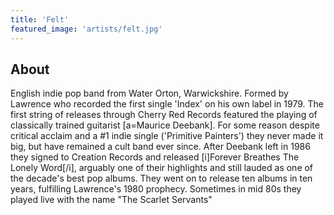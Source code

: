 ```yaml
---
title: 'Felt'
featured_image: 'artists/felt.jpg'
---
```


## About

English indie pop band from Water Orton, Warwickshire. Formed by Lawrence who recorded the first single 'Index' on his own label in 1979. The first string of releases through Cherry Red Records featured the playing of classically trained guitarist [a=Maurice Deebank]. For some reason despite critical acclaim and a #1 indie single ('Primitive Painters') they never made it big, but have remained a cult band ever since. After Deebank left in 1986 they signed to Creation Records and released [i]Forever Breathes The Lonely Word[/i], arguably one of their highlights and still lauded as one of the decade's best pop albums. They went on to release ten albums in ten years, fulfilling Lawrence's 1980 prophecy.
Sometimes in mid 80s they played live with the name "The Scarlet Servants"
